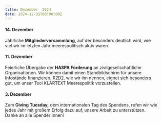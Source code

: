 ```yaml
---
title: Dezember  2024
date: 2024-12-31T00:00:00Z
---
```

#### **14\. Dezember**

Jährliche **Mitgliederversammlung**, auf der besonders deutlich wird, wie viel wir im letzten Jahr meerespolitisch aktiv waren.

#### **11\. Dezember**

Feierliche Übergabe der **HASPA Förderung** an zivilgesellschaftliche  Organisationen. Wir können damit einen Standbildschirm für unsere Infostände finanzieren. R2D2, wie wir ihn nennen, eignet sich besonders gut, um unser Tool KLARTEXT Meerespolitik vorzustellen.

#### **3\. Dezember**

Zum **Giving Tuesday,** dem internationalen Tag des Spendens, rufen wir wie jedes Jahr mit großem Erfolg dazu auf, unsere Arbeit zu unterstützen. Danke an alle Spender:innen!